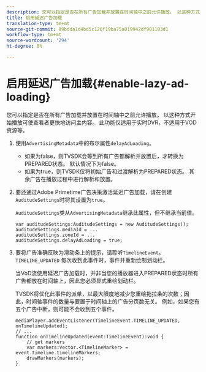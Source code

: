 ```yaml
---
description: 您可以指定是否在所有广告加载并放置在时间轴中之前允许播放。 以这种方式开始播放可使查看者更快地访问主内容。 此功能仅适用于实时DVR，不适用于VOD资源等。
title: 启用延迟广告加载
translation-type: tm+mt
source-git-commit: 89bdda1d4bd5c126f19ba75a819942df901183d1
workflow-type: tm+mt
source-wordcount: '294'
ht-degree: 0%

---
```



# 启用延迟广告加载{#enable-lazy-ad-loading}

您可以指定是否在所有广告加载并放置在时间轴中之前允许播放。 以这种方式开始播放可使查看者更快地访问主内容。 此功能仅适用于实时DVR，不适用于VOD资源等。

1. 使用`AdvertisingMetadata`中的布尔属性`delayAdLoading`。

   * 如果为false，则TVSDK会等到所有广告都解析并放置后，才转换为PREPARED状态。 默认情况下为false。
   * 如果为true，则TVSDK仅将初始广告和过渡解析为PREPARED状态。 其余广告在播放过程中进行解析和放置。

1. 要还通过Adobe Primetime广告决策激活延迟广告加载，请在创建`AuditudeSettings`时将其设置为`true`。

   `AuditudeSettings`类从`AdvertisingMetadata`继承此属性，但不继承当前值。

   ```
   var auditudeSettings:AuditudeSettings = new AuditudeSettings(); 
   auditudeSettings.mediaId = ... 
   auditudeSettings.zoneId = ... 
   auditudeSettings.delayAdLoading = true;
   ```

1. 要将广告准确反映为滑动条上的提示，请聆听`TimelineEvent`。 `TIMELINE_UPDATED` 每次收到此事件时，事件并重新绘制划动栏。

   当VoD流使用延迟广告加载时，并非当您的播放器进入PREPARED状态时所有广告都放在时间轴上，因此您必须显式重绘划动栏。

   TVSDK将优化此事件的派单，以最大限度地减少您重绘拖拉条的次数；因此，时间轴事件的数量与要置于时间轴上的广告分页数无关。 例如，如果您有五个广告中断，则可能不会收到五个事件。

   ```
   mediaPlayer.addEventListener(TimelineEvent.TIMELINE_UPDATED, onTimelineUpdated); 
   // ... 
   function onTimelineUpdated(event:TimelineEvent):void { 
       // get markers 
       var markers:Vector.<TimelineMarker> = event.timeline.timelineMarkers; 
       drawMarkers(markers); 
   } 
   ```


